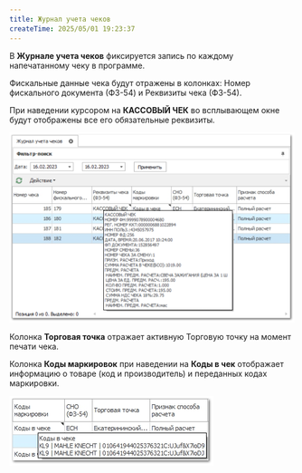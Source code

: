 ```yaml
---
title: Журнал учета чеков
createTime: 2025/05/01 19:23:37
---
```

В **Журнале учета чеков** фиксируется запись по каждому напечатанному чеку в программе.

Фискальные данные чека будут отражены в колонках: Номер фискального документа (ФЗ-54) и Реквизиты чека (ФЗ-54).

При наведении курсором на **КАССОВЫЙ ЧЕК** во всплывающем окне будут отображены все его обязательные реквизиты.

![](../../assets/specification/Aspose.Words.83ab1c44-6b28-430a-a5f2-4d9e6ba1abd4.870.png)

Колонка **Торговая точка** отражает активную Торговую точку на момент печати чека.

Колонка **Коды маркировок** при наведении на **Коды в чек** отображает информацию о товаре (код и производитель) и переданных кодах маркировки.

![](../../assets/specification/Aspose.Words.83ab1c44-6b28-430a-a5f2-4d9e6ba1abd4.871.png)